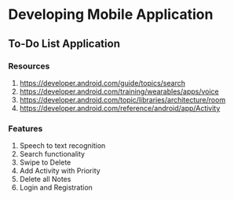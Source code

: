 # Developing Mobile Application
## To-Do List Application

### Resources

1. https://developer.android.com/guide/topics/search
2. https://developer.android.com/training/wearables/apps/voice
3. https://developer.android.com/topic/libraries/architecture/room
4. https://developer.android.com/reference/android/app/Activity

### Features

1. Speech to text recognition
2. Search functionality
3. Swipe to Delete
4. Add Activity with Priority
5. Delete all Notes
5. Login and Registration
